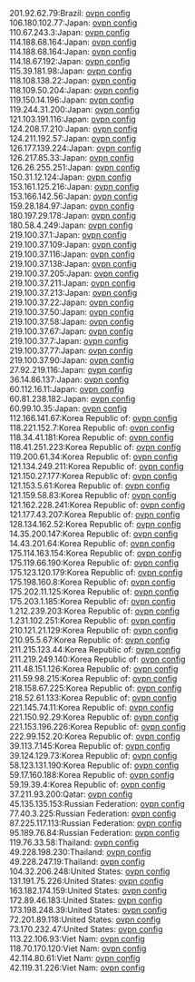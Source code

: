 201.92.62.79:Brazil: [ovpn config](vpn/201_92_62_79.ovpn)  
106.180.102.77:Japan: [ovpn config](vpn/106_180_102_77.ovpn)  
110.67.243.3:Japan: [ovpn config](vpn/110_67_243_3.ovpn)  
114.188.68.164:Japan: [ovpn config](vpn/114_188_68_164.ovpn)  
114.188.68.164:Japan: [ovpn config](vpn/114_188_68_164.ovpn)  
114.18.67.192:Japan: [ovpn config](vpn/114_18_67_192.ovpn)  
115.39.181.98:Japan: [ovpn config](vpn/115_39_181_98.ovpn)  
118.108.138.22:Japan: [ovpn config](vpn/118_108_138_22.ovpn)  
118.109.50.204:Japan: [ovpn config](vpn/118_109_50_204.ovpn)  
119.150.14.196:Japan: [ovpn config](vpn/119_150_14_196.ovpn)  
119.244.31.200:Japan: [ovpn config](vpn/119_244_31_200.ovpn)  
121.103.191.116:Japan: [ovpn config](vpn/121_103_191_116.ovpn)  
124.208.17.210:Japan: [ovpn config](vpn/124_208_17_210.ovpn)  
124.211.192.57:Japan: [ovpn config](vpn/124_211_192_57.ovpn)  
126.177.139.224:Japan: [ovpn config](vpn/126_177_139_224.ovpn)  
126.217.85.33:Japan: [ovpn config](vpn/126_217_85_33.ovpn)  
126.26.255.251:Japan: [ovpn config](vpn/126_26_255_251.ovpn)  
150.31.12.124:Japan: [ovpn config](vpn/150_31_12_124.ovpn)  
153.161.125.216:Japan: [ovpn config](vpn/153_161_125_216.ovpn)  
153.166.142.56:Japan: [ovpn config](vpn/153_166_142_56.ovpn)  
159.28.184.97:Japan: [ovpn config](vpn/159_28_184_97.ovpn)  
180.197.29.178:Japan: [ovpn config](vpn/180_197_29_178.ovpn)  
180.58.4.249:Japan: [ovpn config](vpn/180_58_4_249.ovpn)  
219.100.37.1:Japan: [ovpn config](vpn/219_100_37_1.ovpn)  
219.100.37.109:Japan: [ovpn config](vpn/219_100_37_109.ovpn)  
219.100.37.116:Japan: [ovpn config](vpn/219_100_37_116.ovpn)  
219.100.37.138:Japan: [ovpn config](vpn/219_100_37_138.ovpn)  
219.100.37.205:Japan: [ovpn config](vpn/219_100_37_205.ovpn)  
219.100.37.211:Japan: [ovpn config](vpn/219_100_37_211.ovpn)  
219.100.37.213:Japan: [ovpn config](vpn/219_100_37_213.ovpn)  
219.100.37.22:Japan: [ovpn config](vpn/219_100_37_22.ovpn)  
219.100.37.50:Japan: [ovpn config](vpn/219_100_37_50.ovpn)  
219.100.37.58:Japan: [ovpn config](vpn/219_100_37_58.ovpn)  
219.100.37.67:Japan: [ovpn config](vpn/219_100_37_67.ovpn)  
219.100.37.7:Japan: [ovpn config](vpn/219_100_37_7.ovpn)  
219.100.37.77:Japan: [ovpn config](vpn/219_100_37_77.ovpn)  
219.100.37.90:Japan: [ovpn config](vpn/219_100_37_90.ovpn)  
27.92.219.116:Japan: [ovpn config](vpn/27_92_219_116.ovpn)  
36.14.86.137:Japan: [ovpn config](vpn/36_14_86_137.ovpn)  
60.112.16.11:Japan: [ovpn config](vpn/60_112_16_11.ovpn)  
60.81.238.182:Japan: [ovpn config](vpn/60_81_238_182.ovpn)  
60.99.10.35:Japan: [ovpn config](vpn/60_99_10_35.ovpn)  
112.166.141.67:Korea Republic of: [ovpn config](vpn/112_166_141_67.ovpn)  
118.221.152.7:Korea Republic of: [ovpn config](vpn/118_221_152_7.ovpn)  
118.34.41.181:Korea Republic of: [ovpn config](vpn/118_34_41_181.ovpn)  
118.41.251.223:Korea Republic of: [ovpn config](vpn/118_41_251_223.ovpn)  
119.200.61.34:Korea Republic of: [ovpn config](vpn/119_200_61_34.ovpn)  
121.134.249.211:Korea Republic of: [ovpn config](vpn/121_134_249_211.ovpn)  
121.150.27.177:Korea Republic of: [ovpn config](vpn/121_150_27_177.ovpn)  
121.153.5.61:Korea Republic of: [ovpn config](vpn/121_153_5_61.ovpn)  
121.159.58.83:Korea Republic of: [ovpn config](vpn/121_159_58_83.ovpn)  
121.162.228.241:Korea Republic of: [ovpn config](vpn/121_162_228_241.ovpn)  
121.177.43.207:Korea Republic of: [ovpn config](vpn/121_177_43_207.ovpn)  
128.134.162.52:Korea Republic of: [ovpn config](vpn/128_134_162_52.ovpn)  
14.35.200.147:Korea Republic of: [ovpn config](vpn/14_35_200_147.ovpn)  
14.43.201.64:Korea Republic of: [ovpn config](vpn/14_43_201_64.ovpn)  
175.114.163.154:Korea Republic of: [ovpn config](vpn/175_114_163_154.ovpn)  
175.119.66.190:Korea Republic of: [ovpn config](vpn/175_119_66_190.ovpn)  
175.123.120.179:Korea Republic of: [ovpn config](vpn/175_123_120_179.ovpn)  
175.198.160.8:Korea Republic of: [ovpn config](vpn/175_198_160_8.ovpn)  
175.202.11.125:Korea Republic of: [ovpn config](vpn/175_202_11_125.ovpn)  
175.203.1.185:Korea Republic of: [ovpn config](vpn/175_203_1_185.ovpn)  
1.212.239.203:Korea Republic of: [ovpn config](vpn/1_212_239_203.ovpn)  
1.231.102.251:Korea Republic of: [ovpn config](vpn/1_231_102_251.ovpn)  
210.121.21.129:Korea Republic of: [ovpn config](vpn/210_121_21_129.ovpn)  
210.95.5.67:Korea Republic of: [ovpn config](vpn/210_95_5_67.ovpn)  
211.215.123.44:Korea Republic of: [ovpn config](vpn/211_215_123_44.ovpn)  
211.219.249.140:Korea Republic of: [ovpn config](vpn/211_219_249_140.ovpn)  
211.48.151.126:Korea Republic of: [ovpn config](vpn/211_48_151_126.ovpn)  
211.59.98.215:Korea Republic of: [ovpn config](vpn/211_59_98_215.ovpn)  
218.158.67.225:Korea Republic of: [ovpn config](vpn/218_158_67_225.ovpn)  
218.52.61.133:Korea Republic of: [ovpn config](vpn/218_52_61_133.ovpn)  
221.145.74.11:Korea Republic of: [ovpn config](vpn/221_145_74_11.ovpn)  
221.150.92.29:Korea Republic of: [ovpn config](vpn/221_150_92_29.ovpn)  
221.153.196.226:Korea Republic of: [ovpn config](vpn/221_153_196_226.ovpn)  
222.99.152.20:Korea Republic of: [ovpn config](vpn/222_99_152_20.ovpn)  
39.113.7.145:Korea Republic of: [ovpn config](vpn/39_113_7_145.ovpn)  
39.124.129.73:Korea Republic of: [ovpn config](vpn/39_124_129_73.ovpn)  
58.123.131.190:Korea Republic of: [ovpn config](vpn/58_123_131_190.ovpn)  
59.17.160.188:Korea Republic of: [ovpn config](vpn/59_17_160_188.ovpn)  
59.19.39.4:Korea Republic of: [ovpn config](vpn/59_19_39_4.ovpn)  
37.211.93.200:Qatar: [ovpn config](vpn/37_211_93_200.ovpn)  
45.135.135.153:Russian Federation: [ovpn config](vpn/45_135_135_153.ovpn)  
77.40.3.225:Russian Federation: [ovpn config](vpn/77_40_3_225.ovpn)  
87.225.117.113:Russian Federation: [ovpn config](vpn/87_225_117_113.ovpn)  
95.189.76.84:Russian Federation: [ovpn config](vpn/95_189_76_84.ovpn)  
119.76.33.58:Thailand: [ovpn config](vpn/119_76_33_58.ovpn)  
49.228.198.230:Thailand: [ovpn config](vpn/49_228_198_230.ovpn)  
49.228.247.19:Thailand: [ovpn config](vpn/49_228_247_19.ovpn)  
104.32.206.248:United States: [ovpn config](vpn/104_32_206_248.ovpn)  
131.191.75.226:United States: [ovpn config](vpn/131_191_75_226.ovpn)  
163.182.174.159:United States: [ovpn config](vpn/163_182_174_159.ovpn)  
172.89.46.183:United States: [ovpn config](vpn/172_89_46_183.ovpn)  
173.198.248.39:United States: [ovpn config](vpn/173_198_248_39.ovpn)  
72.201.89.118:United States: [ovpn config](vpn/72_201_89_118.ovpn)  
73.170.232.47:United States: [ovpn config](vpn/73_170_232_47.ovpn)  
113.22.106.93:Viet Nam: [ovpn config](vpn/113_22_106_93.ovpn)  
118.70.170.120:Viet Nam: [ovpn config](vpn/118_70_170_120.ovpn)  
42.114.80.61:Viet Nam: [ovpn config](vpn/42_114_80_61.ovpn)  
42.119.31.226:Viet Nam: [ovpn config](vpn/42_119_31_226.ovpn)  
